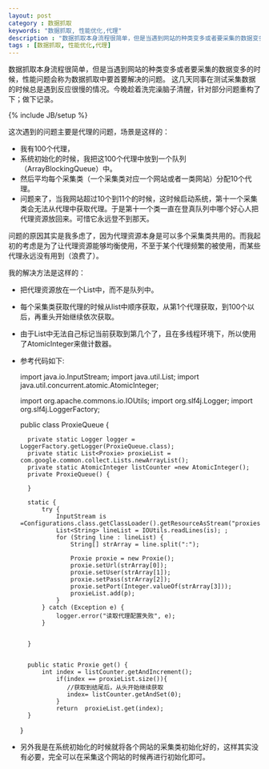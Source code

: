 ```yaml
---
layout: post
category : 数据抓取 
keywords: "数据抓取, 性能优化,代理"
description : "数据抓取本身流程很简单，但是当遇到网站的种类变多或者要采集的数据变多的时候，性能问题会称为数据抓取中要首要解决的问题。"
tags : [数据抓取, 性能优化,代理]
---
```


数据抓取本身流程很简单，但是当遇到网站的种类变多或者要采集的数据变多的时候，性能问题会称为数据抓取中要首要解决的问题。
这几天同事在测试采集数据的时候总是遇到反应很慢的情况。今晚趁着洗完澡脑子清醒，针对部分问题重构了下；做下记录。
<!--break-->

{% include JB/setup %}

这次遇到的问题主要是代理的问题，场景是这样的：

- 我有100个代理，
- 系统初始化的时候，我把这100个代理中放到一个队列（ArrayBlockingQueue）中。
- 然后平均每个采集类（一个采集类对应一个网站或者一类网站）分配10个代理。
- 问题来了，当我网站超过10个到11个的时候，这时候启动系统，第十一个采集类会无法从代理中获取代理。于是第十一个类一直在登真队列中哪个好心人把代理资源放回来。可惜它永远登不到那天。

问题的原因其实是我多虑了，因为代理资源本身是可以多个采集类共用的。而我起初的考虑是为了让代理资源能够均衡使用，不至于某个代理频繁的被使用，而某些代理永远没有用到（浪费了）。

我的解决方法是这样的：

- 把代理资源放在一个List中，而不是队列中。
- 每个采集类获取代理的时候从list中顺序获取，从第1个代理获取，到100个以后，再重头开始继续依次获取。
- 由于List中无法自己标记当前获取到第几个了，且在多线程环境下，所以使用了AtomicInteger来做计数器。
- 参考代码如下:
         

    import java.io.InputStream;
    import java.util.List; 
    import java.util.concurrent.atomic.AtomicInteger;
     
    import org.apache.commons.io.IOUtils;
    import org.slf4j.Logger;
    import org.slf4j.LoggerFactory;
    
     
    public class ProxieQueue {

        private static Logger logger = LoggerFactory.getLogger(ProxieQueue.class);
        private static List<Proxie> proxieList = com.google.common.collect.Lists.newArrayList();
        private static AtomicInteger listCounter =new AtomicInteger();
        private ProxieQueue() {
    
        }
    
        static {
            try {
                InputStream is =Configurations.class.getClassLoader().getResourceAsStream("proxies.txt");
                List<String> lineList = IOUtils.readLines(is); ;
                for (String line : lineList) {
                    String[] strArray = line.split(":");
                    
                    Proxie proxie = new Proxie();
                    proxie.setUrl(strArray[0]);
                    proxie.setUser(strArray[1]);
                    proxie.setPass(strArray[2]);
                    proxie.setPort(Integer.valueOf(strArray[3]));
                    proxieList.add(p);
                }
            } catch (Exception e) {
                logger.error("读取代理配置失败", e);
            }
    
    
        }


        public static Proxie get() {
            int index = listCounter.getAndIncrement();
                if(index == proxieList.size()){
                   //获取到结尾后，从头开始继续获取
                   index= listCounter.getAndSet(0);
                }
                return  proxieList.get(index);       
        }
    }

- 另外我是在系统初始化的时候就将各个网站的采集类初始化好的，这样其实没有必要，完全可以在采集这个网站的时候再进行初始化即可。

